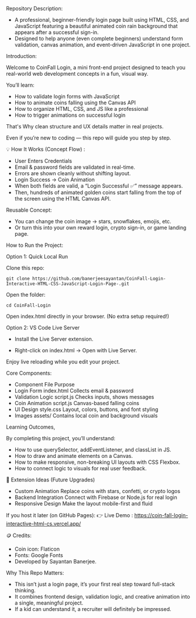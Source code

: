 
Repository Description:

- A professional, beginner-friendly login page built using HTML, CSS, and JavaScript featuring a beautiful animated coin rain background that appears after a successful sign-in.
- Designed to help anyone (even complete beginners) understand form validation, canvas animation, and event-driven JavaScript in one project.



Introduction: 

Welcome to CoinFall Login, a mini front-end project designed to teach you real-world web development concepts in a fun, visual way.


You’ll learn:

- How to validate login forms with JavaScript
- How to animate coins falling using the Canvas API
- How to organize HTML, CSS, and JS like a professional
- How to trigger animations on successful login

That's Why clean structure and UX details matter in real projects.

Even if you’re new to coding — this repo will guide you step by step.



💡 How It Works (Concept Flow) :

- User Enters Credentials
- Email & password fields are validated in real-time.
- Errors are shown cleanly without shifting layout.
- Login Success → Coin Animation
- When both fields are valid, a “Login Successful ✅” message appears.
- Then, hundreds of animated golden coins start falling from the top of the screen using the HTML Canvas API.


Reusable Concept: 

- You can change the coin image → stars, snowflakes, emojis, etc.
- Or turn this into your own reward login, crypto sign-in, or game landing page.




How to Run the Project:

Option 1: Quick Local Run

Clone this repo:
```
git clone https://github.com/banerjeesayantan/CoinFall-Login-Interactive-HTML-CSS-JavaScript-Login-Page-.git

```
Open the folder:
```
cd CoinFall-Login
```
Open index.html directly in your browser.
(No extra setup required!)

Option 2: VS Code Live Server

- Install the Live Server extension.

- Right-click on index.html → Open with Live Server.

Enjoy live reloading while you edit your project.


Core Components:

- Component	File	Purpose
- Login Form	index.html	Collects email & password
- Validation Logic	script.js	Checks inputs, shows messages
- Coin Animation	script.js	Canvas-based falling coins
- UI Design	style.css	Layout, colors, buttons, and font styling
- Images	assets/	Contains local coin and background visuals


Learning Outcomes,

By completing this project, you’ll understand:

- How to use querySelector, addEventListener, and classList in JS.
- How to draw and animate elements on a Canvas.
- How to make responsive, non-breaking UI layouts with CSS Flexbox.
- How to connect logic to visuals for real user feedback.


🎯 Extension Ideas (Future Upgrades)

- Custom Animation	Replace coins with stars, confetti, or crypto logos
- Backend Integration	Connect with Firebase or Node.js for real login
- Responsive Design	Make the layout mobile-first and fluid



If you host it later (on GitHub Pages):
👉 Live Demo : https://coin-fall-login-interactive-html-cs.vercel.app/



🪙 Credits:

- Coin icon: Flaticon
- Fonts: Google Fonts
- Developed by Sayantan Banerjee.

Why This Repo Matters:

- This isn’t just a login page, it’s your first real step toward full-stack thinking.
- It combines frontend design, validation logic, and creative animation into a single, meaningful project.
- If a kid can understand it, a recruiter will definitely be impressed.
